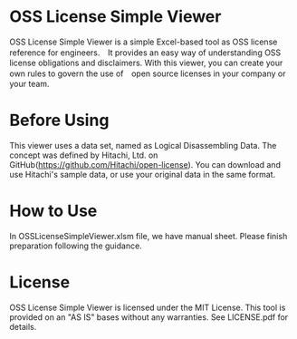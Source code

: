 # OSS License Simple Viewer
OSS License Simple Viewer is a simple Excel-based tool as OSS license reference for engineers.　It provides an easy way of understanding OSS license obligations and disclaimers. With this viewer, you can create your own rules to govern the use of　open source licenses in your company or your team.

# Before Using
This viewer uses a data set, named as Logical Disassembling Data. The concept was defined by Hitachi, Ltd. on GitHub(https://github.com/Hitachi/open-license). You can download and use Hitachi's sample data, or use your original data in the same format.

# How to Use
In OSSLicenseSimpleViewer.xlsm file, we have manual sheet. Please finish preparation following the guidance.

# License
OSS License Simple Viewer is licensed under the MIT License. This tool is provided on an "AS IS" bases without any warranties. See LICENSE.pdf for details.
